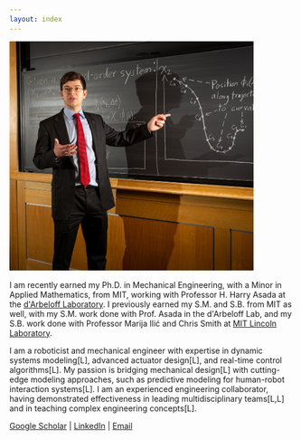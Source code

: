```yaml
---
layout: index
---
```

<img src="./media/Home/john_portrait.png" style="width: 45vw;" />

I am recently earned my Ph.D. in
Mechanical Engineering, with a Minor in Applied Mathematics, from MIT,
working with Professor H. Harry Asada at the [d'Arbeloff Laboratory](https://darbelofflab.mit.edu/). I
previously earned my S.M. and S.B. from MIT as well, with my S.M. work
done with Prof. Asada in the d'Arbeloff Lab, and my S.B. work done with
Professor Marija Ilić and Chris Smith at [MIT Lincoln Laboratory](https://www.ll.mit.edu/r-d/homeland-protection/energy-systems).

I am a roboticist and mechanical engineer with expertise in dynamic
systems modeling\[L\], advanced actuator design\[L\], and real-time
control algorithms\[L\]. My passion is bridging mechanical design\[L\]
with cutting-edge modeling approaches, such as predictive modeling for
human-robot interaction systems\[L\]. I am an experienced engineering
collaborator, having demonstrated effectiveness in leading
multidisciplinary teams\[L,L\] and in teaching complex engineering
concepts\[L\].

[Google Scholar](https://scholar.google.com/citations?user=qO-KEPQAAAAJ) \| [LinkedIn](https://www.linkedin.com/in/jhbell4/) \| [Email](mailto:jhbell@mit.edu)

